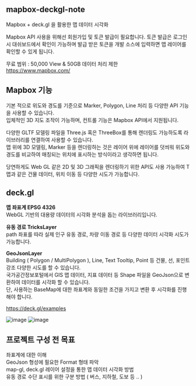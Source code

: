 ## mapbox-deckgl-note

Mapbox + deck.gl 을 활용한 맵 데이터 시각화

Mapbox API 사용을 위해선 회원가입 및 토큰 발급이 필요합니다.
토큰 발급은 로그인 시 대쉬보드에서 확인이 가능하며 발급 받은 토큰을 개발 소스에 입력하면 맵 레이어를 확인할 수 있게 됩니다.

무료 범위 : 50,000 View & 50GB 데이터 처리 제한<br/>
https://www.mapbox.com/

## Mapbox 기능

기본 적으로 위도와 경도를 기준으로 Marker, Polygon, Line 처리 등 다양한 API 기능을 사용할 수 있습니다.<br/>
입체적인 3D 지도 조작이 가능하며, 컨트롤 기능은 Mapbox API에서 지원됩니다.

다양한 GLTF 모델링 파일을 Three.js 혹은 ThreeBox를 통해 렌더링도 가능하도록 라이브러리를 연결하여 사용할 수 있습니다.<br/>
맵 위에 3D 모델링, Marker 등을 렌더링하는 것은 레이어 위에 레이어를 덧씌워 위도와 경도를 비교하여 매칭되는 위치에 표시하는 방식이라고 생각하면 됩니다.

당연하게도 Web GL 같은 2D 및 3D 그래픽을 렌더링하기 위한 API도 사용 가능하여 T맵과 같은 건물 데이터, 위치 이동 등 다양한 시도가 가능합니다.<br/>

## deck.gl

**맵 좌표계 EPSG 4326**</br>
WebGL 기반의 대용량 데이터의 시각화 분석을 돕는 라이브러리입니다.

**유동 경로 TricksLayer**</br>
path 좌표를 따라 실제 인구 유동 경로, 차량 이동 경로 등 다양한 데이터 시각화 시도가 가능합니다.

**GeoJsonLayer**</br>
Building ( Polygon / MultiPolygon ), Line, Text Tooltip, Point 등 건물, 선, 포인트 강조 다양한 시도를 할 수 있습니다.</br>
국가공간정보포털에서 GIS 맵 데이터, 지표 데이터 등 Shape 파일을 GeoJson으로 변환하여 데이터를 시각화 할 수 있습니다.</br>
단, 사용하는 BaseMap에 대한 좌표계와 동일한 조건을 가지고 변환 후 시각화를 진행해야 합니다.

https://deck.gl/examples

![image](https://github.com/jiwooproity/mapbox-deckgl-note/assets/58384366/9f24fed3-fa12-4d81-b4c2-858e007c512c)
![image](https://github.com/jiwooproity/mapbox-deckgl-note/assets/58384366/7f8fc8bc-d14a-45b9-aca1-073bf3603311)


## 프로젝트 구성 전 목표

좌표계에 대한 이해</br>
GeoJson 형성에 필요한 Format 형태 파악</br>
map-gl, deck.gl 레이어 설정을 통한 맵 데이터 시각화 방법</br>
유동 경로 수단 표시를 위한 구분 방법 ( 버스, 지하철, 도보 등 .. )
